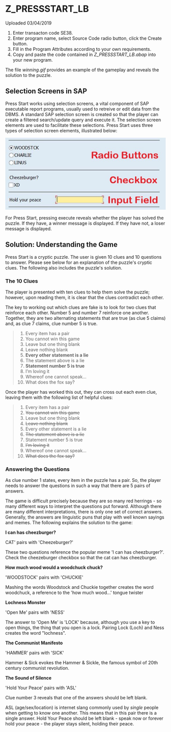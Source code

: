 # Z_PRESSSTART_LB

Uploaded 03/04/2019

1. Enter transacton code SE38.
2. Enter program name, select Source Code radio button, click the Create button.
3. Fill in the Program Attributes according to your own requirements.
4. Copy and paste the code contained in _Z_PRESSSTART_LB.abap_ into your new program.

The file _winning.gif_ provides an example of the gameplay and reveals the solution to the puzzle.

## Selection Screens in SAP

Press Start works using selection screens, a vital component of SAP executable report programs, usually used to retreive or edit data from the DBMS. A standard SAP selection screen is created so that the player can create a filtered search/update query and execute it. The selection screen elements are used to facilitate these selections. Press Start uses three types of selection screen elements, illustrated below:

![](selectionscreenelements.jpg)

For Press Start, pressing execute reveals whether the player has solved the puzzle. If they have, a winner message is displayed. If they have not, a loser message is displayed.

## Solution: Understanding the Game

Press Start is a cryptic puzzle. The user is given 10 clues and 10 questions to answer. Please see below for an explanation of the puzzle's cryptic clues. The following also includes the puzzle's solution. 

### The 10 Clues

The player is presented with ten clues to help them solve the puzzle; however, upon reading them, it is clear that the clues contradict each other. 

The key to working out which clues are fake is to look for two clues that reinforce each other. Number 5 and number 7 reinforce one another. Together, they are two alternating statements that are true (as clue 5 claims) and, as clue 7 claims, clue number 5 is true.

> 1. Every item has a pair
> 2. You cannot win this game
> 3. Leave but one thing blank
> 4. Leave nothing blank
> 5. **Every other statement is a lie**
> 6. The statement above is a lie
> 7. **Statement number 5 is true**
> 8. I’m loving it
> 9. Whereof one cannot speak...
> 10. What does the fox say?

Once the player has worked this out, they can cross out each even clue, leaving them with the following list of helpful clues:

> 1. Every item has a pair
> 2. ~~You cannot win this game~~
> 3. Leave but one thing blank
> 4. ~~Leave nothing blank~~
> 5. Every other statement is a lie
> 6. ~~The statement above is a lie~~
>7. Statement number 5 is true
> 8. ~~I’m loving it~~
> 9. Whereof one cannot speak...
> 10. ~~What does the fox say?~~

### Answering the Questions

As clue number 1 states, every item in the puzzle has a pair. So, the player needs to answer the questions in such a way that there are 5 pairs of answers. 

The game is difficult precisely because they are so many red herrings - so many different ways to interpret the questions put forward. Although there are many different interpretations, there is only one set of correct answers. Generally, the answers are linguistic puns that play with well known sayings and memes. The following explains the solution to the game: 

**I can has cheezburger?**

CAT' pairs with 'Cheezeburger?'

These two questions reference the popular meme 'I can has cheezburger?'. Check the cheezeburger checkbox so that the cat can has cheezburger. 

**How much wood would a woodchuck chuck?**

'WOODSTOCK' pairs with 'CHUCKIE'

Mashing the words Woodstock and Chuckie together creates the word woodchuck, a reference to the 'how much wood...' tongue twister

**Lochness Monster**

'Open Me' pairs with 'NESS'

The answer to 'Open Me' is 'LOCK' because, although you use a key to open things, the thing that you open is a lock. Pairing Lock (Loch) and Ness creates the word "lochness". 

**The Communist Manifesto**

'HAMMER' pairs with 'SICK'

Hammer & Sick evokes the Hammer & Sickle, the famous symbol of 20th century communist revolution.

**The Sound of Silence**

'Hold Your Peace' pairs with 'ASL'

Clue number 3 reveals that one of the answers should be left blank. 

ASL (age/sex/location) is internet slang commonly used by _single_ people when getting to know one another. This means that in this pair there is a single answer. Hold Your Peace should be left blank - speak now or forever hold your peace - the player stays silent, holding their peace.

